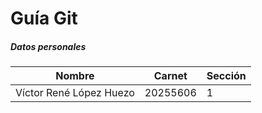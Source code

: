 # Guía Git

##### Datos personales

| Nombre                  | Carnet   | Sección |
|-------------------------|----------|---------|
| Víctor René López Huezo | 20255606 | 1       |
